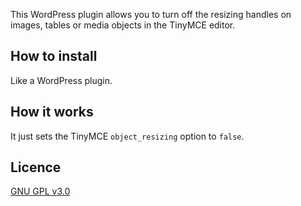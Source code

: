 This WordPress plugin allows you to turn off the resizing handles on images, tables or media objects in the TinyMCE editor.

## How to install

Like a WordPress plugin.

## How it works

It just sets the TinyMCE `object_resizing` option to `false`.

## Licence

[GNU GPL v3.0](gpl-3.0.txt)